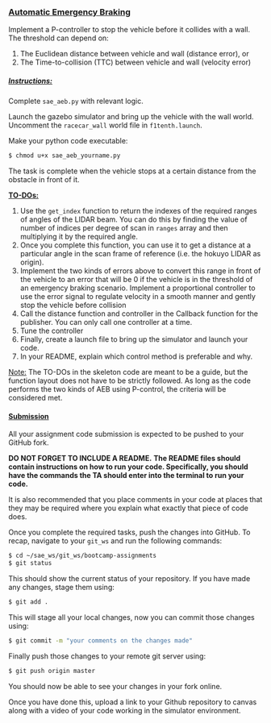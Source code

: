 ### <u>Automatic Emergency Braking</u>

Implement a P-controller to stop the vehicle before it collides with a wall. The threshold can depend on:

1. The Euclidean distance between vehicle and wall (distance error), or
2. The Time-to-collision (TTC) between vehicle and wall (velocity error)

##### <u>Instructions:</u>
Complete `sae_aeb.py` with relevant logic. 

Launch the gazebo simulator and bring up the vehicle with the wall world. Uncomment the `racecar_wall` world file in `f1tenth.launch`.

Make your python code executable:

```bash
$ chmod u+x sae_aeb_yourname.py
```

The task is complete when the vehicle stops at a certain distance from the obstacle in front of it.

**<u>TO-DOs:</u>**

1. Use the ```get_index``` function to return the indexes of the required ranges of angles of the LIDAR beam. You can do this by finding the value of number of indices per degree of scan in `ranges` array and then multiplying it by the required angle.
2. Once you complete this function, you can use it to get a distance at a particular angle in the scan frame of reference (i.e. the hokuyo LIDAR as origin). 
3. Implement the two kinds of errors above to convert this range in front of the vehicle to an error that will be 0 if the vehicle is in the threshold of an emergency braking scenario. Implement a proportional controller to use the error signal to regulate velocity in a smooth manner and gently stop the vehicle before collision
4. Call the distance function and controller in the Callback function for the publisher.  You can only call one controller at a time. 
5. Tune the controller
6. Finally, create a launch file to bring up the simulator and launch your code.
7. In your README, explain which control method is preferable and why. 

<u>Note:</u> The TO-DOs in the skeleton code are meant to be a guide, but the function layout does not have to be strictly followed. As long as the code performs the two kinds of AEB using P-control, the criteria will be considered met. 

#### <u>Submission</u>
All your assignment code submission is expected to be pushed to your GitHub fork.  

**DO NOT FORGET TO INCLUDE A README.** **The README files should contain instructions on how to run your code. Specifically, you should have the commands the TA should enter into the terminal to run your code.**

It is also recommended that you place comments in your code at places that they may be required where you explain what exactly that piece of code does.

Once you complete the required tasks, push the changes into GitHub. To recap, navigate to your ```git_ws``` and run the following commands:

```bash
$ cd ~/sae_ws/git_ws/bootcamp-assignments
$ git status
```

This should show the current status of your repository. If you have made any changes, stage them using:

```bash
$ git add .
```

This will stage all your local changes, now you can commit those changes using:

```bash
$ git commit -m "your comments on the changes made"
```

Finally push those changes to your remote git server using:

```bash
$ git push origin master
```

You should now be able to see your changes in your fork online. 

Once you have done this, upload a link to your Github repository to canvas along with a video of your code working in the simulator environment.



